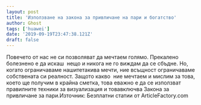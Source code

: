```yaml
---
layout: post
title: 'Използване на закона за привличане на пари и богатство'
author: Ghost
tags: ['huawei']
date: '2019-09-19T23:47:38.121Z'
draft: false
---
```


Повечето от нас не си позволяват да мечтаем голямо. Прекалено болезнено е да искаш  нещо и никога не го виждам да се сбъдне. Но, когато ограничаваме нашитетакива мечти, ние всъщност ограничаваме собствената си реалност. Защото какво  ние мечтаем и мислим за това, което ще получим в крайна сметка, това еважно е да се използват правилните техники за визуализация и товавключва Закона за привличане за пари.Източник: Безплатни статии от ArticleFactory.com
